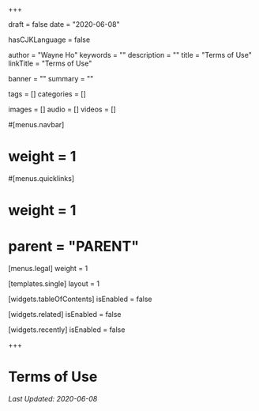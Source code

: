 +++

draft       = false
date        = "2020-06-08"

hasCJKLanguage = false

author      = "Wayne Ho"
keywords    = ""
description = ""
title       = "Terms of Use"
linkTitle   = "Terms of Use"

banner      = ""
summary     = ""

tags        = []
categories  = []

images      = []
audio       = []
videos      = []

#[menus.navbar]
#    weight = 1
#[menus.quicklinks]
#    weight = 1
#    parent = "PARENT"
[menus.legal]
    weight = 1

[templates.single]
    layout = 1

[widgets.tableOfContents]
    isEnabled               = false

[widgets.related]
    isEnabled               = false

[widgets.recently]
    isEnabled               = false
 
+++

# Terms of Use

*Last Updated: 2020-06-08*
